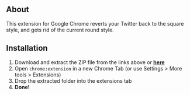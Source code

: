 ## About
This extension for Google Chrome reverts your Twitter back to the square style, and gets rid of the current round style.

## Installation
1. Download and extract the ZIP file from the links above or [**here**](https://github.com/InventivetalentDev/MakeTwitterSquareAgain/archive/master.zip)
2. Open `chrome:extension` in a new Chrome Tab (or use Settings > More tools > Extensions)
3. Drop the extracted folder into the extensions tab
4. **Done!**
